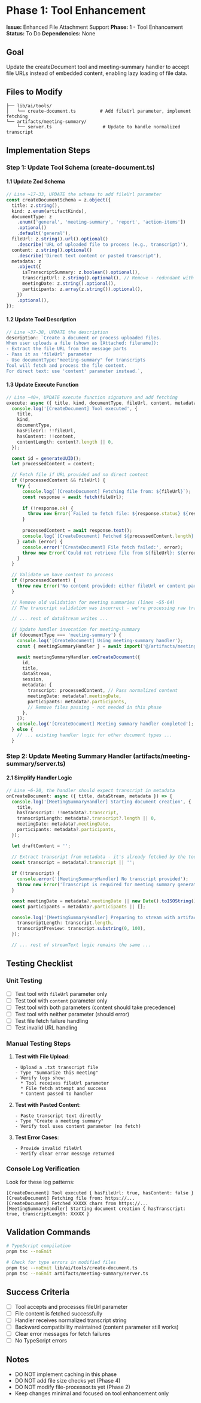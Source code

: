 # Phase 1: Tool Enhancement

**Issue:** Enhanced File Attachment Support
**Phase:** 1 - Tool Enhancement
**Status:** To Do
**Dependencies:** None

## Goal
Update the createDocument tool and meeting-summary handler to accept file URLs instead of embedded content, enabling lazy loading of file data.

## Files to Modify
```
├── lib/ai/tools/
│   └── create-document.ts         # Add fileUrl parameter, implement fetching
└── artifacts/meeting-summary/
    └── server.ts                   # Update to handle normalized transcript
```

## Implementation Steps

### Step 1: Update Tool Schema (create-document.ts)

#### 1.1 Update Zod Schema
```typescript
// Line ~17-33, UPDATE the schema to add fileUrl parameter
const createDocumentSchema = z.object({
  title: z.string(),
  kind: z.enum(artifactKinds),
  documentType: z
    .enum(['general', 'meeting-summary', 'report', 'action-items'])
    .optional()
    .default('general'),
  fileUrl: z.string().url().optional()
    .describe('URL of uploaded file to process (e.g., transcript)'),
  content: z.string().optional()
    .describe('Direct text content or pasted transcript'),
  metadata: z
    .object({
      isTranscriptSummary: z.boolean().optional(),
      transcriptUrl: z.string().optional(), // Remove - redundant with fileUrl
      meetingDate: z.string().optional(),
      participants: z.array(z.string()).optional(),
    })
    .optional(),
});
```

#### 1.2 Update Tool Description
```typescript
// Line ~37-38, UPDATE the description
description: `Create a document or process uploaded files. 
When user uploads a file (shown as [Attached: filename]):
- Extract the file URL from the message parts
- Pass it as 'fileUrl' parameter
- Use documentType:"meeting-summary" for transcripts
Tool will fetch and process the file content.
For direct text: use 'content' parameter instead.`,
```

#### 1.3 Update Execute Function
```typescript
// Line ~40+, UPDATE execute function signature and add fetching
execute: async ({ title, kind, documentType, fileUrl, content, metadata }) => {
  console.log('[CreateDocument] Tool executed', {
    title,
    kind,
    documentType,
    hasFileUrl: !!fileUrl,
    hasContent: !!content,
    contentLength: content?.length || 0,
  });

  const id = generateUUID();
  let processedContent = content;

  // Fetch file if URL provided and no direct content
  if (!processedContent && fileUrl) {
    try {
      console.log(`[CreateDocument] Fetching file from: ${fileUrl}`);
      const response = await fetch(fileUrl);
      
      if (!response.ok) {
        throw new Error(`Failed to fetch file: ${response.status} ${response.statusText}`);
      }
      
      processedContent = await response.text();
      console.log(`[CreateDocument] Fetched ${processedContent.length} chars from ${fileUrl}`);
    } catch (error) {
      console.error('[CreateDocument] File fetch failed:', error);
      throw new Error(`Could not retrieve file from ${fileUrl}: ${error.message}`);
    }
  }

  // Validate we have content to process
  if (!processedContent) {
    throw new Error('No content provided: either fileUrl or content parameter is required');
  }

  // Remove old validation for meeting summaries (lines ~55-64)
  // The transcript validation was incorrect - we're processing raw transcript, not summary

  // ... rest of dataStream writes ...

  // Update handler invocation for meeting-summary
  if (documentType === 'meeting-summary') {
    console.log('[CreateDocument] Using meeting-summary handler');
    const { meetingSummaryHandler } = await import('@/artifacts/meeting-summary/server');

    await meetingSummaryHandler.onCreateDocument({
      id,
      title,
      dataStream,
      session,
      metadata: {
        transcript: processedContent, // Pass normalized content
        meetingDate: metadata?.meetingDate,
        participants: metadata?.participants,
        // Remove files passing - not needed in this phase
      },
    });
    console.log('[CreateDocument] Meeting summary handler completed');
  } else {
    // ... existing handler logic for other document types ...
  }
```

### Step 2: Update Meeting Summary Handler (artifacts/meeting-summary/server.ts)

#### 2.1 Simplify Handler Logic
```typescript
// Line ~6-20, the handler should expect transcript in metadata
onCreateDocument: async ({ title, dataStream, metadata }) => {
  console.log('[MeetingSummaryHandler] Starting document creation', {
    title,
    hasTranscript: !!metadata?.transcript,
    transcriptLength: metadata?.transcript?.length || 0,
    meetingDate: metadata?.meetingDate,
    participants: metadata?.participants,
  });

  let draftContent = '';

  // Extract transcript from metadata - it's already fetched by the tool
  const transcript = metadata?.transcript || '';
  
  if (!transcript) {
    console.error('[MeetingSummaryHandler] No transcript provided');
    throw new Error('Transcript is required for meeting summary generation');
  }

  const meetingDate = metadata?.meetingDate || new Date().toISOString().split('T')[0];
  const participants = metadata?.participants || [];

  console.log('[MeetingSummaryHandler] Preparing to stream with artifact-model', {
    transcriptLength: transcript.length,
    transcriptPreview: transcript.substring(0, 100),
  });

  // ... rest of streamText logic remains the same ...
```

## Testing Checklist

### Unit Testing
- [ ] Test tool with `fileUrl` parameter only
- [ ] Test tool with `content` parameter only  
- [ ] Test tool with both parameters (content should take precedence)
- [ ] Test tool with neither parameter (should error)
- [ ] Test file fetch failure handling
- [ ] Test invalid URL handling

### Manual Testing Steps
1. **Test with File Upload**:
   ```
   - Upload a .txt transcript file
   - Type "Summarize this meeting"
   - Verify logs show:
     * Tool receives fileUrl parameter
     * File fetch attempt and success
     * Content passed to handler
   ```

2. **Test with Pasted Content**:
   ```
   - Paste transcript text directly
   - Type "Create a meeting summary"
   - Verify tool uses content parameter (no fetch)
   ```

3. **Test Error Cases**:
   ```
   - Provide invalid fileUrl
   - Verify clear error message returned
   ```

### Console Log Verification
Look for these log patterns:
```
[CreateDocument] Tool executed { hasFileUrl: true, hasContent: false }
[CreateDocument] Fetching file from: https://...
[CreateDocument] Fetched XXXXX chars from https://...
[MeetingSummaryHandler] Starting document creation { hasTranscript: true, transcriptLength: XXXXX }
```

## Validation Commands
```bash
# TypeScript compilation
pnpm tsc --noEmit

# Check for type errors in modified files
pnpm tsc --noEmit lib/ai/tools/create-document.ts
pnpm tsc --noEmit artifacts/meeting-summary/server.ts
```

## Success Criteria
- [ ] Tool accepts and processes fileUrl parameter
- [ ] File content is fetched successfully  
- [ ] Handler receives normalized transcript string
- [ ] Backward compatibility maintained (content parameter still works)
- [ ] Clear error messages for fetch failures
- [ ] No TypeScript errors

## Notes
- DO NOT implement caching in this phase
- DO NOT add file size checks yet (Phase 4)
- DO NOT modify file-processor.ts yet (Phase 2)
- Keep changes minimal and focused on tool enhancement only